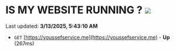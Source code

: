 # IS MY WEBSITE RUNNING ? [![](https://img.shields.io/static/v1?label=Sponsor&message=%E2%9D%A4&logo=GitHub&color=%23fe8e86)](https://github.com/sponsors/Youssef-Lehmam)

Last updated: **3/13/2025, 5:43:10 AM**

- `GET` [https://youssefservice.me](https://youssefservice.me) - **Up** (267ms)
